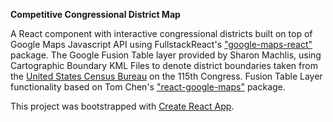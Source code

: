 **Competitive Congressional District Map**

A React component with interactive congressional districts built on top of Google Maps Javascript API using FullstackReact's ["google-maps-react"](https://github.com/fullstackreact/google-maps-react) package. The Google Fusion Table layer provided by Sharon Machlis, using Cartographic Boundary KML Files to denote district boundaries taken from the [United States Census Bureau](https://www.census.gov/geo/maps-data/data/kml/kml_cds.html) on the 115th Congress. Fusion Table Layer functionality based on Tom Chen's ["react-google-maps"](https://github.com/tomchentw/react-google-maps) package.

This project was bootstrapped with [Create React App](https://github.com/facebookincubator/create-react-app).

